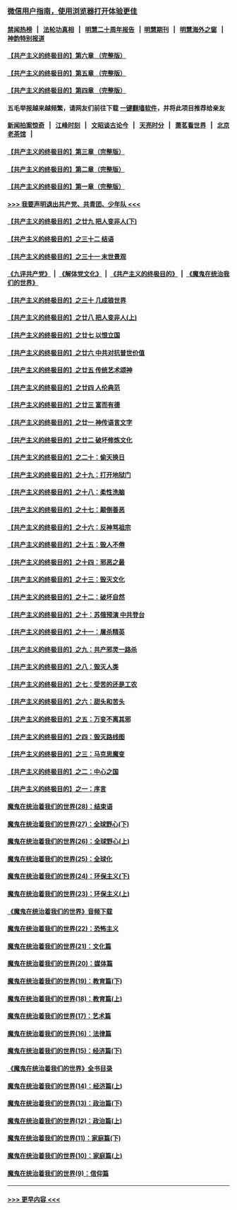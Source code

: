 ### [微信用户指南，使用浏览器打开体验更佳](https://github.com/gfw-breaker/banned-news1/blob/master/indexes/wechat-guide.md?t=0)
#### [禁闻热榜](热点新闻.md?t=0)  &nbsp;&nbsp;|&nbsp;&nbsp; [法轮功真相](https://github.com/gfw-breaker/truth/blob/master/README.md?t=0) &nbsp;&nbsp;|&nbsp;&nbsp; [明慧二十周年报告](https://github.com/gfw-breaker/mh-reports/blob/master/README.md?t=0) &nbsp;&nbsp;|&nbsp;&nbsp;[明慧期刊](https://github.com/gfw-breaker/mh-qikan) &nbsp;&nbsp;|&nbsp;&nbsp; [明慧海外之窗](https://github.com/gfw-breaker/mh-news/blob/master/README.md?t=0) &nbsp;&nbsp;|&nbsp;&nbsp; [神韵特别报道](https://github.com/gfw-breaker/mh-news/blob/master/shenyun.md?t=0)
#### [【共产主义的终极目的】第六章 （完整版）](../pages/nsc422/n11428913.md?t=02121733) 
#### [【共产主义的终极目的】第五章 （完整版）](../pages/nsc422/n11428912.md?t=02121733) 
#### [【共产主义的终极目的】第四章 （完整版）](../pages/nsc422/n11428907.md?t=02121733) 
#### 五毛举报越来越频繁，请网友们前往下载 [一键翻墙软件](https://github.com/gfw-breaker/ssr-accounts)，并将此项目推荐给亲友
#### [新闻拍案惊奇](https://github.com/gfw-breaker/banned-news1/blob/master/pages/link4.md) &nbsp;&nbsp;|&nbsp;&nbsp; [江峰时刻](https://github.com/gfw-breaker/banned-news1/blob/master/pages/link4.md) &nbsp;&nbsp;|&nbsp;&nbsp; [文昭谈古论今](https://github.com/gfw-breaker/banned-news1/blob/master/pages/link4.md) &nbsp;&nbsp;|&nbsp;&nbsp; [天亮时分](https://github.com/gfw-breaker/banned-news1/blob/master/pages/link4.md) &nbsp;&nbsp;|&nbsp;&nbsp; [萧茗看世界](https://github.com/gfw-breaker/banned-news1/blob/master/pages/link4.md) &nbsp;&nbsp;|&nbsp;&nbsp; [北京老茶馆](https://github.com/gfw-breaker/banned-news1/blob/master/pages/link4.md) &nbsp;&nbsp;|&nbsp;&nbsp; 
#### [【共产主义的终极目的】第三章（完整版）](../pages/nsc422/n11428848.md?t=02121733) 
#### [【共产主义的终极目的】第二章（完整版）](../pages/nsc422/n11428831.md?t=02121733) 
#### [【共产主义的终极目的】第一章（完整版）](../pages/nsc422/n11417651.md?t=02121733) 
#### [>>> 我要声明退出共产党、共青团、少年队 <<<](https://github.com/begood0513/goodnews/blob/master/quit/letter.md) 
#### [【共产主义的终极目的】之廿九 把人变非人(下)](../pages/nsc422/n11344140.md?t=02121733) 
#### [【共产主义的终极目的】之三十二 结语](../pages/nsc422/n11360535.md?t=02121733) 
#### [【共产主义的终极目的】之三十一 末世景观](../pages/nsc422/n11351129.md?t=02121733) 
#### [《九评共产党》](https://github.com/begood0513/9ping.md/blob/master/README.md) &nbsp;|&nbsp; [《解体党文化》](../../../../jtdwh.md/blob/master/README.md)  &nbsp;|&nbsp; [《共产主义的终极目的》](../../../../gczydzjmd.md/blob/master/README.md) &nbsp;|&nbsp; [《魔鬼在统治我们的世界》](../../../../mgztzwmdsj.md/blob/master/README.md) 
#### [【共产主义的终极目的】之三十 几成狼世界](../pages/nsc422/n11348280.md?t=02121733) 
#### [【共产主义的终极目的】之廿八 把人变非人(上)](../pages/nsc422/n11340492.md?t=02121733) 
#### [【共产主义的终极目的】之廿七 以恨立国](../pages/nsc422/n11336944.md?t=02121733) 
#### [【共产主义的终极目的】之廿六 中共对抗普世价值](../pages/nsc422/n11324785.md?t=02121733) 
#### [【共产主义的终极目的】之廿五 传统艺术颂神](../pages/nsc422/n11296396.md?t=02121733) 
#### [【共产主义的终极目的】之廿四 人伦典范](../pages/nsc422/n11296397.md?t=02121733) 
#### [【共产主义的终极目的】之廿三 富而有德](../pages/nsc422/n11283598.md?t=02121733) 
#### [【共产主义的终极目的】之廿一 神传语言文字](../pages/nsc422/n11263265.md?t=02121733) 
#### [【共产主义的终极目的】之廿二 破坏修炼文化](../pages/nsc422/n11245728.md?t=02121733) 
#### [【共产主义的终极目的】之二十：偷天换日](../pages/nsc422/n11238846.md?t=02121733) 
#### [【共产主义的终极目的】之十九：打开地狱门](../pages/nsc422/n11206376.md?t=02121733) 
#### [【共产主义的终极目的】之十八：柔性洗脑](../pages/nsc422/n11199994.md?t=02121733) 
#### [【共产主义的终极目的】之十七：颠倒善恶](../pages/nsc422/n11179782.md?t=02121733) 
#### [【共产主义的终极目的】之十六：反神骂祖宗](../pages/nsc422/n11166798.md?t=02121733) 
#### [【共产主义的终极目的】之十五：毁人不倦](../pages/nsc422/n11166792.md?t=02121733) 
#### [【共产主义的终极目的】之十四：邪恶之最](../pages/nsc422/n11150249.md?t=02121733) 
#### [【共产主义的终极目的】之十三：毁灭文化](../pages/nsc422/n11135227.md?t=02121733) 
#### [【共产主义的终极目的】之十二：破坏自然](../pages/nsc422/n11135214.md?t=02121733) 
#### [【共产主义的终极目的】之十：苏俄预演 中共登台](../pages/nsc422/n11118424.md?t=02121733) 
#### [【共产主义的终极目的】之十一：屠杀精英](../pages/nsc422/n11118442.md?t=02121733) 
#### [【共产主义的终极目的】之九：共产邪灵一路杀](../pages/nsc422/n11114139.md?t=02121733) 
#### [【共产主义的终极目的】之八：毁灭人类](../pages/nsc422/n11108503.md?t=02121733) 
#### [【共产主义的终极目的】之七：受苦的还是工农](../pages/nsc422/n11101809.md?t=02121733) 
#### [【共产主义的终极目的】之六：甜头和苦头](../pages/nsc422/n11096971.md?t=02121733) 
#### [【共产主义的终极目的】之五：万变不离其邪](../pages/nsc422/n11091285.md?t=02121733) 
#### [【共产主义的终极目的】之四：毁灭路线图](../pages/nsc422/n11086284.md?t=02121733) 
#### [【共产主义的终极目的】之三：马克思魔变](../pages/nsc422/n11061941.md?t=02121733) 
#### [【共产主义的终极目的】之二：中心之国](../pages/nsc422/n11047728.md?t=02121733) 
#### [【共产主义的终极目的】之一：序言](../pages/nsc422/n11086077.md?t=02121733) 
#### [魔鬼在统治着我们的世界(28)：结束语](../pages/nsc422/n10936246.md?t=02121733) 
#### [魔鬼在统治着我们的世界(27)：全球野心(下)](../pages/nsc422/n10928319.md?t=02121733) 
#### [魔鬼在统治着我们的世界(26)：全球野心(上)](../pages/nsc422/n10900318.md?t=02121733) 
#### [魔鬼在统治着我们的世界(25)：全球化](../pages/nsc422/n10788205.md?t=02121733) 
#### [魔鬼在统治着我们的世界(24)：环保主义(下)](../pages/nsc422/n10695307.md?t=02121733) 
#### [魔鬼在统治着我们的世界(23)：环保主义(上)](../pages/nsc422/n10688613.md?t=02121733) 
#### [《魔鬼在统治着我们的世界》音频下载](../pages/nsc422/n10635553.md?t=02121733) 
#### [魔鬼在统治着我们的世界(22)：恐怖主义](../pages/nsc422/n10614727.md?t=02121733) 
#### [魔鬼在统治着我们的世界(21)：文化篇](../pages/nsc422/n10597706.md?t=02121733) 
#### [魔鬼在统治着我们的世界(20)：媒体篇](../pages/nsc422/n10586579.md?t=02121733) 
#### [魔鬼在统治着我们的世界(19)：教育篇(下)](../pages/nsc422/n10564808.md?t=02121733) 
#### [魔鬼在统治着我们的世界(18)：教育篇(上)](../pages/nsc422/n10526970.md?t=02121733) 
#### [魔鬼在统治着我们的世界(17)：艺术篇](../pages/nsc422/n10499093.md?t=02121733) 
#### [魔鬼在统治着我们的世界(16)：法律篇](../pages/nsc422/n10485969.md?t=02121733) 
#### [魔鬼在统治着我们的世界(15)：经济篇(下)](../pages/nsc422/n10469975.md?t=02121733) 
#### [《魔鬼在统治着我们的世界》全书目录](../pages/nsc422/n10464261.md?t=02121733) 
#### [魔鬼在统治着我们的世界(14)：经济篇(上)](../pages/nsc422/n10457370.md?t=02121733) 
#### [魔鬼在统治着我们的世界(13)：政治篇(下)](../pages/nsc422/n10448270.md?t=02121733) 
#### [魔鬼在统治着我们的世界(12)：政治篇(上)](../pages/nsc422/n10444576.md?t=02121733) 
#### [魔鬼在统治着我们的世界(11)：家庭篇(下)](../pages/nsc422/n10440961.md?t=02121733) 
#### [魔鬼在统治着我们的世界(10)：家庭篇(上)](../pages/nsc422/n10435448.md?t=02121733) 
#### [魔鬼在统治着我们的世界(9)：信仰篇](../pages/nsc422/n10432159.md?t=02121733) 

----
#### [ >>> 更早内容 <<< ](../indexes/nsc422-earlier.md)
